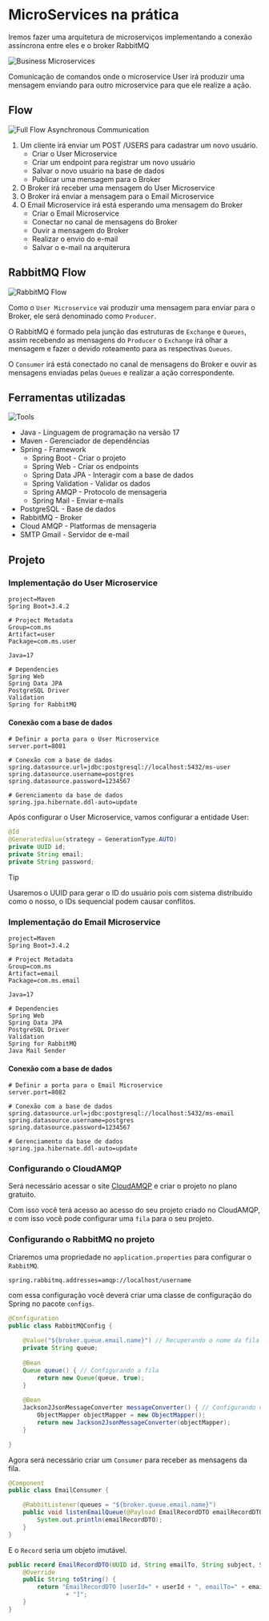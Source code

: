 # MicroServices na prática

Iremos fazer uma arquitetura de microserviços implementando a conexão assíncrona entre eles e o broker RabbitMQ

![Business Microservices](assets/image.png)

Comunicação de comandos onde o microservice User irá produzir uma mensagem enviando para outro microservice para que ele realize a ação.

## Flow

![Full Flow Asynchronous Communication](/assets/image-1.png)

1. Um cliente irá enviar um POST /USERS para cadastrar um novo usuário.
    - Criar o User Microservice
    - Criar um endpoint para registrar um novo usuário
    - Salvar o novo usuário na base de dados
    - Publicar uma mensagem para o Broker
2. O Broker irá receber uma mensagem do User Microservice
3. O Broker irá enviar a mensagem para o Email Microservice
4. O Email Microservice irá está esperando uma mensagem do Broker
    - Criar o Email Microservice
    - Conectar no canal de mensagens do Broker
    - Ouvir a mensagem do Broker
    - Realizar o envio do e-mail
    - Salvar o e-mail na arquiterura

## RabbitMQ Flow

![RabbitMQ Flow](assets/image-2.png)

Como o `User Microservice` vai produzir uma mensagem para enviar para o Broker, ele será denominado como `Producer`.

O RabbitMQ é formado pela junção das estruturas de `Exchange` e `Queues`, assim recebendo as mensagens do `Producer` o `Exchange` irá olhar a mensagem e fazer o devido roteamento para as respectivas `Queues`.

O `Consumer` irá está conectado no canal de mensagens do Broker e ouvir as mensagens enviadas pelas `Queues` e realizar a ação correspondente.

## Ferramentas utilizadas

![Tools](assets/image-3.png)

- Java - Linguagem de programação na versão 17
- Maven - Gerenciador de dependências
- Spring - Framework
    - Spring Boot - Criar o projeto
    - Spring Web - Criar os endpoints
    - Spring Data JPA - Interagir com a base de dados
    - Spring Validation - Validar os dados
    - Spring AMQP - Protocolo de mensageria
    - Spring Mail - Enviar e-mails
- PostgreSQL - Base de dados
- RabbitMQ - Broker
- Cloud AMQP - Platformas de mensageria
- SMTP Gmail - Servidor de e-mail

## Projeto

### Implementação do User Microservice

```properties
project=Maven
Spring Boot=3.4.2

# Project Metadata
Group=com.ms
Artifact=user
Package=com.ms.user

Java=17

# Dependencies
Spring Web
Spring Data JPA
PostgreSQL Driver
Validation
Spring for RabbitMQ
```

#### Conexão com a base de dados

```properties
# Definir a porta para o User Microservice
server.port=8081 

# Conexão com a base de dados
spring.datasource.url=jdbc:postgresql://localhost:5432/ms-user 
spring.datasource.username=postgres
spring.datasource.password=1234567

# Gerenciamento da base de dados
spring.jpa.hibernate.ddl-auto=update
```

Após configurar o User Microservice, vamos configurar a entidade User:

```java
@Id
@GeneratedValue(strategy = GenerationType.AUTO)
private UUID id;
private String email;
private String password;
```

> [!TIP]
> Usaremos o UUID para gerar o ID do usuário pois com sistema distribuído como o nosso, o IDs sequencial podem causar conflitos.


### Implementação do Email Microservice

```properties
project=Maven
Spring Boot=3.4.2

# Project Metadata
Group=com.ms
Artifact=email
Package=com.ms.email

Java=17

# Dependencies
Spring Web
Spring Data JPA
PostgreSQL Driver
Validation
Spring for RabbitMQ
Java Mail Sender
```

#### Conexão com a base de dados

```properties
# Definir a porta para o Email Microservice
server.port=8082

# Conexão com a base de dados
spring.datasource.url=jdbc:postgresql://localhost:5432/ms-email
spring.datasource.username=postgres
spring.datasource.password=1234567

# Gerenciamento da base de dados
spring.jpa.hibernate.ddl-auto=update
```

### Configurando o CloudAMQP

Será necessário acessar o site [CloudAMQP](https://www.cloudamqp.com/) e criar o projeto no plano gratuito.

Com isso você terá acesso ao acesso do seu projeto criado no CloudAMQP, e com isso você pode configurar uma `fila` para o seu projeto.

### Configurando o RabbitMQ no projeto

Criaremos uma propriedade no `application.properties` para configurar o `RabbitMQ`.

```properties
spring.rabbitmq.addresses=amqp://localhost/username
```

com essa configuração você deverá criar uma classe de configuração do Spring no pacote `configs`.

```java
@Configuration
public class RabbitMQConfig {
	
	@Value("${broker.queue.email.name}") // Recuperando o nome da fila configurada no properties
	private String queue;
	
	@Bean
	Queue queue() { // Configurando a fila
		return new Queue(queue, true);
	}
	
	@Bean
	Jackson2JsonMessageConverter messageConverter() { // Configurando o converter de mensagem
		ObjectMapper objectMapper = new ObjectMapper();
		return new Jackson2JsonMessageConverter(objectMapper);
	}

}
```
Agora será necessário criar um `Consumer` para receber as mensagens da fila.

```java
@Component
public class EmailConsumer {

    @RabbitListener(queues = "${broker.queue.email.name}")
	public void listenEmailQueue(@Payload EmailRecordDTO emailRecordDTO) {
		System.out.println(emailRecordDTO);
	}
}
```
E o `Record` seria um objeto imutável.

```java
public record EmailRecordDTO(UUID id, String emailTo, String subject, String text) {
    @Override
	public String toString() {
		return "EmailRecordDTO [userId=" + userId + ", emailTo=" + emailTo + ", subject=" + subject + ", text=" + text
				+ "]";
	}
}
```